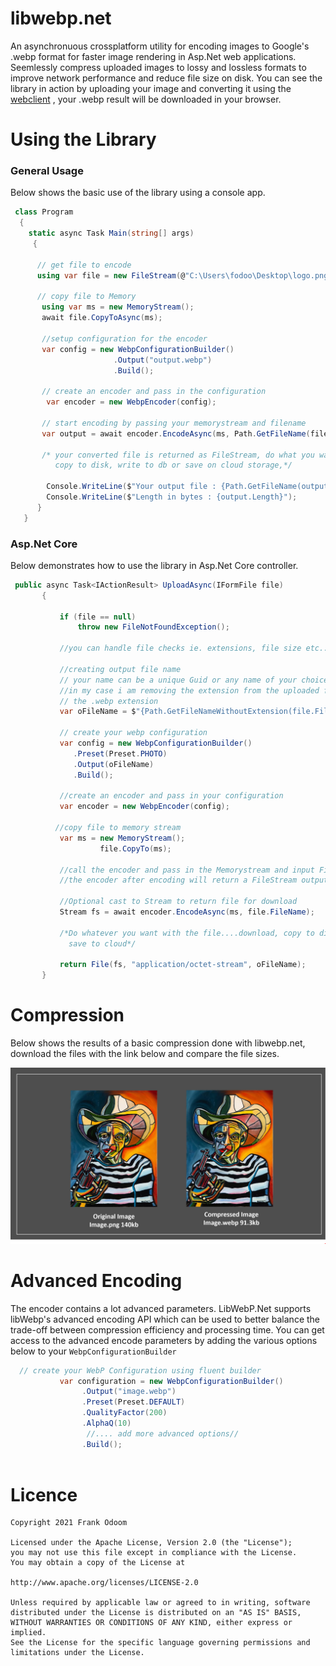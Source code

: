 # libwebp.net
An asynchronuous crossplatform utility for encoding images to Google's .webp format for faster image rendering in Asp.Net web applications. Seemlessly compress uploaded images to lossy and lossless formats to improve network performance and reduce file size on disk. You can see the library in action by uploading your image and converting it using the [webclient](http://libwebp.azurewebsites.net/) , your .webp result will be downloaded in your browser.
 
 # Using the Library
 
### General Usage
Below shows the basic use of the library using a console app.
 
 ```csharp
  class Program
   {
     static async Task Main(string[] args)
      {

       // get file to encode
       using var file = new FileStream(@"C:\Users\fodoo\Desktop\logo.png", FileMode.Open);

       // copy file to Memory
        using var ms = new MemoryStream();
        await file.CopyToAsync(ms);
           
        //setup configuration for the encoder
        var config = new WebpConfigurationBuilder()
                        .Output("output.webp")
                        .Build();
                        
        // create an encoder and pass in the configuration
         var encoder = new WebpEncoder(config);

        // start encoding by passing your memorystream and filename      
        var output = await encoder.EncodeAsync(ms, Path.GetFileName(file.Name));

        /* your converted file is returned as FileStream, do what you want download,
           copy to disk, write to db or save on cloud storage,*/  
              
         Console.WriteLine($"Your output file : {Path.GetFileName(output.Name)}");
         Console.WriteLine($"Length in bytes : {output.Length}");
       }
    }
```

### Asp.Net Core 
Below demonstrates how to use the library in Asp.Net Core controller.
 
 ```csharp
  public async Task<IActionResult> UploadAsync(IFormFile file)
        {

            if (file == null)
                throw new FileNotFoundException();

            //you can handle file checks ie. extensions, file size etc..
            
            //creating output file name
            // your name can be a unique Guid or any name of your choice with .webp extension..eg output.webp
            //in my case i am removing the extension from the uploaded file and appending
            // the .webp extension
            var oFileName = $"{Path.GetFileNameWithoutExtension(file.FileName)}.webp";

            // create your webp configuration
            var config = new WebpConfigurationBuilder()
               .Preset(Preset.PHOTO)
               .Output(oFileName)
               .Build();
            
            //create an encoder and pass in your configuration
            var encoder = new WebpEncoder(config);
            
           //copy file to memory stream
            var ms = new MemoryStream();
                     file.CopyTo(ms);
            
            //call the encoder and pass in the Memorystream and input FileName
            //the encoder after encoding will return a FileStream output
            
            //Optional cast to Stream to return file for download
            Stream fs = await encoder.EncodeAsync(ms, file.FileName);

            /*Do whatever you want with the file....download, copy to disk or 
              save to cloud*/

            return File(fs, "application/octet-stream", oFileName);
        }   
```

# Compression
  Below shows the results of a basic compression done with libwebp.net, download the files with the link below and compare the file sizes.
  
 <img src="https://github.com/frankodoom/libwebp.net/blob/main/src/docs/eg.PNG">

# Advanced Encoding
The encoder contains a lot advanced parameters. LibWebP.Net supports libWebp's advanced encoding API which can be used to better balance the trade-off between compression efficiency and processing time. You can get access to the advanced encode  parameters by adding the various options below to your ```WebpConfigurationBuilder```


 ```csharp
   // create your WebP Configuration using fluent builder 
            var configuration = new WebpConfigurationBuilder()
                 .Output("image.webp")
                 .Preset(Preset.DEFAULT)
                 .QualityFactor(200)
                 .AlphaQ(10)
                  //.... add more advanced options//
                 .Build();
               
```

# Licence

````
Copyright 2021 Frank Odoom

Licensed under the Apache License, Version 2.0 (the "License");
you may not use this file except in compliance with the License.
You may obtain a copy of the License at

http://www.apache.org/licenses/LICENSE-2.0

Unless required by applicable law or agreed to in writing, software
distributed under the License is distributed on an "AS IS" BASIS,
WITHOUT WARRANTIES OR CONDITIONS OF ANY KIND, either express or implied.
See the License for the specific language governing permissions and
limitations under the License.
````
